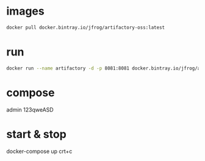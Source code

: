 # images
```sh
docker pull docker.bintray.io/jfrog/artifactory-oss:latest
```

# run
```sh
docker run --name artifactory -d -p 8081:8081 docker.bintray.io/jfrog/artifactory-oss:latest
```

# compose
admin
123qweASD

# start & stop
docker-compose up
crt+c